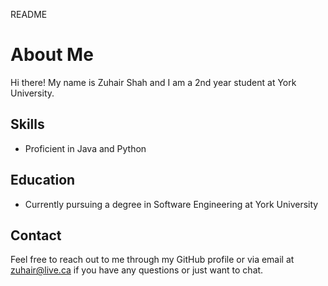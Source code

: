 README
# About Me

Hi there! My name is Zuhair Shah and I am a 2nd year student at York University. 

## Skills

- Proficient in Java and Python

## Education

- Currently pursuing a degree in Software Engineering at York University

## Contact

Feel free to reach out to me through my GitHub profile or via email at zuhair@live.ca if you have any questions or just want to chat.
